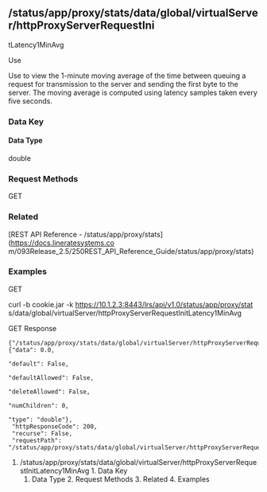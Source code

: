 ## /status/app/proxy/stats/data/global/virtualServer/httpProxyServerRequestIni
tLatency1MinAvg

Use

Use to view the 1-minute moving average of the time between queuing a request
for transmission to the server and sending the first byte to the server. The
moving average is computed using latency samples taken every five seconds.

### Data Key

#### Data Type

double

### Request Methods

GET

### Related

[REST API Reference - /status/app/proxy/stats](https://docs.lineratesystems.co
m/093Release_2.5/250REST_API_Reference_Guide/status/app/proxy/stats)

### Examples

GET

curl -b cookie.jar -k https://10.1.2.3:8443/lrs/api/v1.0/status/app/proxy/stat
s/data/global/virtualServer/httpProxyServerRequestInitLatency1MinAvg

GET Response

    
    
    {"/status/app/proxy/stats/data/global/virtualServer/httpProxyServerRequestInitLatency1MinAvg": {"data": 0.0,
                                                                                                  "default": False,
                                                                                                  "defaultAllowed": False,
                                                                                                  "deleteAllowed": False,
                                                                                                  "numChildren": 0,
                                                                                                  "type": "double"},
     "httpResponseCode": 200,
     "recurse": False,
     "requestPath": "/status/app/proxy/stats/data/global/virtualServer/httpProxyServerRequestInitLatency1MinAvg"}
    

  1. /status/app/proxy/stats/data/global/virtualServer/httpProxyServerRequestInitLatency1MinAvg
    1. Data Key
      1. Data Type
    2. Request Methods
    3. Related
    4. Examples

